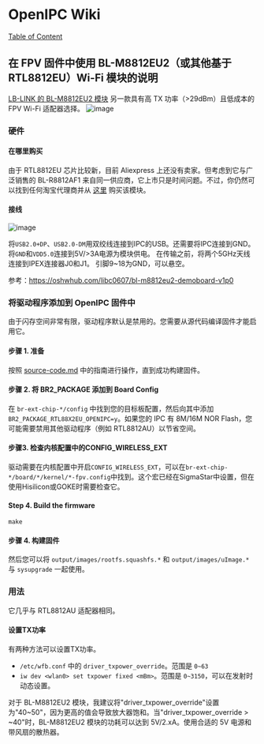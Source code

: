 # OpenIPC Wiki
[Table of Content](../README.zh.md)

在 FPV 固件中使用 BL-M8812EU2（或其他基于 RTL8812EU）Wi-Fi 模块的说明 
--- 
[LB-LINK 的 BL-M8812EU2 模块](https://www.lb-link.com/product_36_183.html) 
另一款具有高 TX 功率（>29dBm）且低成本的 FPV Wi-Fi 适配器选择。 
![image](https://github.com/libc0607/openipc-wiki/assets/8705034/8aed1797-8f58-4e8f-95d7-b8d055c3519a)


### 硬件 
#### 在哪里购买 
由于 RTL8812EU 芯片比较新，目前 Aliexpress 上还没有卖家。但考虑到它与广泛销售的 BL-R8812AF1 来自同一供应商，它上市只是时间问题。不过，你仍然可以找到任何淘宝代理商并从 [这里](https://item.taobao.com/item.htm?id=764510955987) 购买该模块。

#### 接线 
![image](https://github.com/libc0607/openipc-wiki/assets/8705034/0511de9a-bd3a-42c1-8f35-0f5ec72a1121)  

将```USB2.0+DP```、```USB2.0-DM```用双绞线连接到IPC的USB。还需要将IPC连接到GND。
将```GND```和```VDD5.0```连接到5V/>3A电源为模块供电。
在传输之前，将两个5GHz天线连接到IPEX连接器J0和J1。
引脚9~18为GND，可以悬空。

参考：https://oshwhub.com/libc0607/bl-m8812eu2-demoboard-v1p0

### 将驱动程序添加到 OpenIPC 固件中 
由于闪存空间非常有限，驱动程序默认是禁用的。您需要从源代码编译固件才能启用它。

#### 步骤 1. 准备 
按照 [source-code.md](https://github.com/libc0607/openipc-wiki/blob/master/en/source-code.md) 中的指南进行操作，直到成功构建固件。

#### 步骤 2. 将 BR2_PACKAGE 添加到 Board Config 
在 ```br-ext-chip-*/config``` 中找到您的目标板配置，然后向其中添加 ```BR2_PACKAGE_RTL88X2EU_OPENIPC=y```。如果您的 IPC 有 8M/16M NOR Flash，您可能需要禁用其他驱动程序（例如 RTL8812AU）以节省空间。

#### 步骤3. 检查内核配置中的CONFIG_WIRELESS_EXT 
驱动需要在内核配置中开启```CONFIG_WIRELESS_EXT```，可以在```br-ext-chip-*/board/*/kernel/*-fpv.config```中找到。这个宏已经在SigmaStar中设置，但在使用Hisilicon或GOKE时需要检查它。

#### Step 4. Build the firmware 
```
make
```
#### 步骤 4. 构建固件 
然后您可以将 ```output/images/rootfs.squashfs.*``` 和 ```output/images/uImage.*``` 与 ```sysupgrade``` 一起使用。

### 用法 
它几乎与 RTL8812AU 适配器相同。

#### 设置TX功率 
有两种方法可以设置TX功率。
- ```/etc/wfb.conf``` 中的 ```driver_txpower_override```。范围是 ```0~63```
- ```iw dev <wlan0> set txpower fixed <mBm>```。范围是 ```0~3150```，可以在发射时动态设置。

对于 BL-M8812EU2 模块，我建议将"driver_txpower_override"设置为"40~50"，因为更高的值会导致放大器饱和。当"driver_txpower_override > ~40"时，BL-M8812EU2 模块的功耗可以达到 5V/2.xA。使用合适的 5V 电源和带风扇的散热器。

